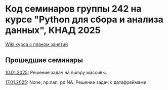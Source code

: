 # Код семинаров группы 242 на курсе "Python для сбора и анализа данных", КНАД 2025

[Wiki курса с планом занятий](http://wiki.cs.hse.ru/Python_%D0%B4%D0%BB%D1%8F_%D1%81%D0%B1%D0%BE%D1%80%D0%B0_%D0%B8_%D0%B0%D0%BD%D0%B0%D0%BB%D0%B8%D0%B7%D0%B0_%D0%B4%D0%B0%D0%BD%D0%BD%D1%8B%D1%85_%D0%9A%D0%9D%D0%90%D0%94_24/25)


## Прошедшие семинары
[10.01.2025](seminar_numpy.ipynb): Решение задач на numpy массивы.

[17.01.2025](seminar_pandas.ipynb): None, np.nan, pd.NA. Решение задач с датафреймами.

